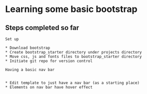 Learning some basic bootstrap
===

Steps completed so far
---

```
Set up

* Download bootstrap
* Create bootstrap_starter directory under projects directory
* Move css, js and fonts files to bootstrap_starter directory
* Initiate git repo for version control

Having a basic nav bar


* Edit template to just have a nav bar (as a starting place)
* Elements on nav bar have hover effect

```
